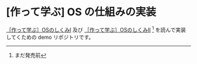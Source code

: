 # [作って学ぶ] OS の仕組みの実装

[［作って学ぶ］OSのしくみⅠ](https://gihyo.jp/book/2025/978-4-297-14859-1) 及び [［作って学ぶ］OSのしくみⅡ]() [^unrelease] を読んで実装してくための demo リポジトリです。

[^unrelease]: まだ発売前
